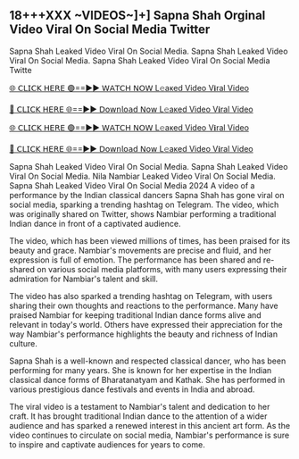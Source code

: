 <h2>18+++XXX ~VIDEOS~]+] Sapna Shah Orginal Video Viral On Social Media Twitter</h2>

Sapna Shah Leaked Video Viral On Social Media. Sapna Shah Leaked Video Viral On Social Media. Sapna
Shah Leaked Video Viral On Social Media Twitte

[🌐 𝖢𝖫𝖨𝖢𝖪 𝖧𝖤𝖱𝖤 🟢==►► 𝖶𝖠𝖳𝖢𝖧 𝖭𝖮𝖶 L𝚎aᴋed Video V𝐢ral Video](https://anyplacecoming.com/zq5yqv0i?key=0256cc3e9f81675f46e803a0abffb9bf)

[🔴 𝖢𝖫𝖨𝖢𝖪 𝖧𝖤𝖱𝖤 🌐==►► 𝖣𝗈𝗐𝗇𝗅𝗈𝖺𝖽 𝖭𝗈𝗐 L𝚎aᴋed Video V𝐢ral Video](https://anyplacecoming.com/zq5yqv0i?key=0256cc3e9f81675f46e803a0abffb9bf)

[🌐 𝖢𝖫𝖨𝖢𝖪 𝖧𝖤𝖱𝖤 🟢==►► 𝖶𝖠𝖳𝖢𝖧 𝖭𝖮𝖶 L𝚎aᴋed Video V𝐢ral Video](https://anyplacecoming.com/zq5yqv0i?key=0256cc3e9f81675f46e803a0abffb9bf)

[🔴 𝖢𝖫𝖨𝖢𝖪 𝖧𝖤𝖱𝖤 🌐==►► 𝖣𝗈𝗐𝗇𝗅𝗈𝖺𝖽 𝖭𝗈𝗐 L𝚎aᴋed Video V𝐢ral Video](https://jamunatvbd.com/leakedvideo.html?SKT)

Sapna Shah Leaked Video Viral On Social Media. Sapna Shah Leaked Video Viral On Social Media. Nila
Nambiar Leaked Video Viral On Social Media. Sapna Shah Leaked Video Viral On Social Media 2024
A video of a performance by the Indian classical dancers Sapna Shah has gone viral on social media,
sparking a trending hashtag on Telegram. The video, which was originally shared on Twitter, shows
Nambiar performing a traditional Indian dance in front of a captivated audience.

The video, which has been viewed millions of times, has been praised for its beauty and grace.
Nambiar's movements are precise and fluid, and her expression is full of emotion. The performance has
been shared and re-shared on various social media platforms, with many users expressing their
admiration for Nambiar's talent and skill.

The video has also sparked a trending hashtag on Telegram, with users sharing their own thoughts and
reactions to the performance. Many have praised Nambiar for keeping traditional Indian dance forms
alive and relevant in today's world. Others have expressed their appreciation for the way Nambiar's
performance highlights the beauty and richness of Indian culture.

Sapna Shah is a well-known and respected classical dancer, who has been performing for many years.
She is known for her expertise in the Indian classical dance forms of Bharatanatyam and Kathak. She
has performed in various prestigious dance festivals and events in India and abroad.

The viral video is a testament to Nambiar's talent and dedication to her craft. It has brought traditional
Indian dance to the attention of a wider audience and has sparked a renewed interest in this ancient art
form. As the video continues to circulate on social media, Nambiar's performance is sure to inspire and
captivate audiences for years to come.
